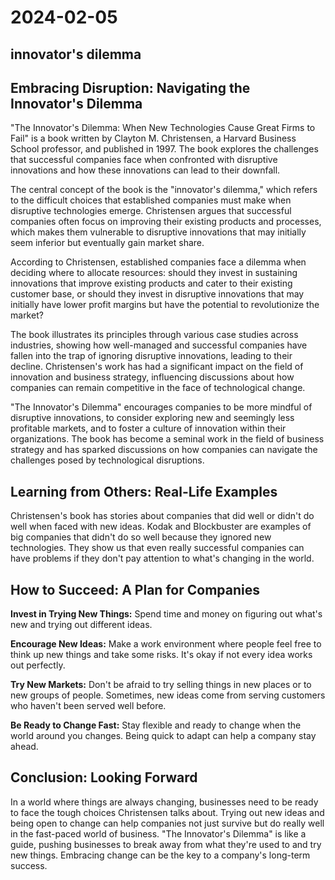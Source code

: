 # 2024-02-05
## innovator's dilemma

## Embracing Disruption: Navigating the Innovator's Dilemma

"The Innovator's Dilemma: When New Technologies Cause Great Firms to Fail" is a book written by Clayton M. Christensen, a Harvard Business School professor, and published in 1997. The book explores the challenges that successful companies face when confronted with disruptive innovations and how these innovations can lead to their downfall.

The central concept of the book is the "innovator's dilemma," which refers to the difficult choices that established companies must make when disruptive technologies emerge. Christensen argues that successful companies often focus on improving their existing products and processes, which makes them vulnerable to disruptive innovations that may initially seem inferior but eventually gain market share.

According to Christensen, established companies face a dilemma when deciding where to allocate resources: should they invest in sustaining innovations that improve existing products and cater to their existing customer base, or should they invest in disruptive innovations that may initially have lower profit margins but have the potential to revolutionize the market?

The book illustrates its principles through various case studies across industries, showing how well-managed and successful companies have fallen into the trap of ignoring disruptive innovations, leading to their decline. Christensen's work has had a significant impact on the field of innovation and business strategy, influencing discussions about how companies can remain competitive in the face of technological change.

"The Innovator's Dilemma" encourages companies to be more mindful of disruptive innovations, to consider exploring new and seemingly less profitable markets, and to foster a culture of innovation within their organizations. The book has become a seminal work in the field of business strategy and has sparked discussions on how companies can navigate the challenges posed by technological disruptions.

## Learning from Others: Real-Life Examples

Christensen's book has stories about companies that did well or didn't do well when faced with new ideas. Kodak and Blockbuster are examples of big companies that didn't do so well because they ignored new technologies. They show us that even really successful companies can have problems if they don't pay attention to what's changing in the world.

## How to Succeed: A Plan for Companies

**Invest in Trying New Things:** Spend time and money on figuring out what's new and trying out different ideas.

**Encourage New Ideas:** Make a work environment where people feel free to think up new things and take some risks. It's okay if not every idea works out perfectly.

**Try New Markets:** Don't be afraid to try selling things in new places or to new groups of people. Sometimes, new ideas come from serving customers who haven't been served well before.

**Be Ready to Change Fast:** Stay flexible and ready to change when the world around you changes. Being quick to adapt can help a company stay ahead.

## Conclusion: Looking Forward

In a world where things are always changing, businesses need to be ready to face the tough choices Christensen talks about. Trying out new ideas and being open to change can help companies not just survive but do really well in the fast-paced world of business. "The Innovator's Dilemma" is like a guide, pushing businesses to break away from what they're used to and try new things. Embracing change can be the key to a company's long-term success.